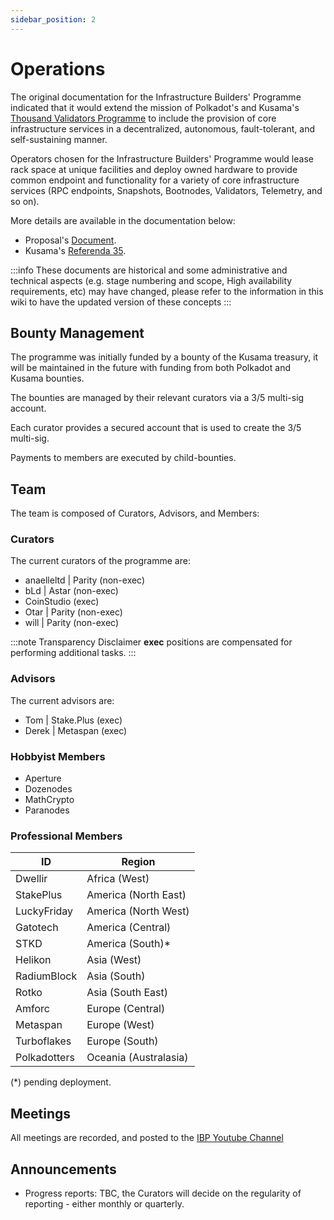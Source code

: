 ```yaml
---
sidebar_position: 2
---
```


# Operations

The original documentation for the Infrastructure Builders' Programme indicated that it would extend the mission of Polkadot's and Kusama's [Thousand Validators Programme](https://wiki.polkadot.network/docs/thousand-validators) to include the provision of core infrastructure services in a decentralized, autonomous, fault-tolerant, and self-sustaining manner.

Operators chosen for the Infrastructure Builders' Programme would lease rack space at unique facilities and deploy owned hardware to provide common endpoint and functionality for a variety of core infrastructure services (RPC endpoints, Snapshots, Bootnodes, Validators, Telemetry, and so on).

More details are available in the documentation below:

- Proposal's [Document](https://docs.google.com/document/d/16USQYVhlyAlrU829EUB2TRoqUC0nnfoS_uCdZ84HT8k).
- Kusama's [Referenda 35](https://kusama.polkassembly.io/referenda/35).

:::info
These documents are historical and some administrative and technical aspects (e.g. stage numbering and scope, High availability requirements, etc) may have changed, please refer to the information in this wiki to have the updated version of these concepts
:::

## Bounty Management

The programme was initially funded by a bounty of the Kusama treasury, it will be maintained in the future with funding from both Polkadot and Kusama bounties.

The bounties are managed by their relevant curators via a 3/5 multi-sig account.

Each curator provides a secured account that is used to create the 3/5 multi-sig.

Payments to members are executed by child-bounties.

## Team

The team is composed of Curators, Advisors, and Members:

### Curators

The current curators of the programme are:

- anaelleltd | Parity (non-exec)
- bLd | Astar (non-exec)
- CoinStudio (exec)
- Otar | Parity (non-exec)
- will | Parity (non-exec)

:::note Transparency Disclaimer
**exec** positions are compensated for performing additional tasks.
:::

### Advisors

The current advisors are:

- Tom | Stake.Plus (exec)
- Derek | Metaspan (exec)

### Hobbyist Members

- Aperture
- Dozenodes
- MathCrypto
- Paranodes

### Professional Members

| ID           | Region                |
| ------------ | --------------------- |
| Dwellir      | Africa (West)         |
| StakePlus    | America (North East)  |
| LuckyFriday  | America (North West)  |
| Gatotech     | America (Central)     |
| STKD         | America (South)*      |
| Helikon      | Asia (West)           |
| RadiumBlock  | Asia (South)          |
| Rotko        | Asia (South East)     |
| Amforc       | Europe (Central)      |
| Metaspan     | Europe (West)         |
| Turboflakes  | Europe (South)        |
| Polkadotters | Oceania (Australasia) |

(*) pending deployment.

## Meetings

All meetings are recorded, and posted to the [IBP Youtube Channel](https://www.youtube.com/@ibp.network)

## Announcements

- Progress reports: TBC, the Curators will decide on the regularity of reporting - either monthly or quarterly.
